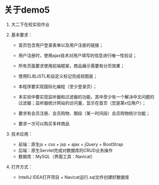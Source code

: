 # 关于demo5

1. 大二下在校实验作业
2. 基本要求：

   -  首页包含用户登录表单以及用户注册的链接；

   - 用户注册时，使用ajax技术对用户填写的信息进行唯一性验证；

   - 所有页面要求使用前端框架，商品展示需要有分页效果；

   - 使用EL和JSTL和自定义标记完成视图层；

   - 本程序要实现国际化编程（至少登录页）；

   - 本实验中要实现监听器和过滤器的功能，其中至少有一个解决中文问题的过滤器；监听器统计网站的访问量，显示在首页（您是第x位用户）；

   - 要求有会员注册、会员购物、期段（某一时间段）会员购物统计功能；

   - 要求一次可以购买多样商品
3. 技术应用：
   - 前端：原生js + css + jsp + ajax + jQuery + BootStrap
   - 后端：原生Servlet完成对数据库的CRUD业务操作
   - 数据库：MySQL（界面工具：Navicat）
4. 打开方式：
   - IntelliJ IDEA打开项目 + Navicat运行.sql文件创建好数据库
